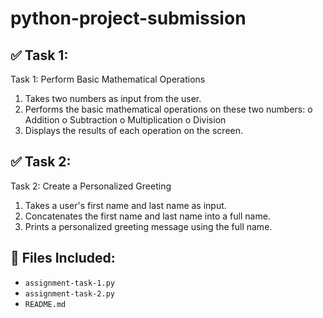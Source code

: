 # python-project-submission

## ✅ Task 1:
Task 1: Perform Basic Mathematical Operations

1.  Takes two numbers as input from the user.
2.  Performs the basic mathematical operations on these two numbers:
o	Addition
o	Subtraction
o	Multiplication
o	Division
3.  Displays the results of each operation on the screen.


## ✅ Task 2:
Task 2: Create a Personalized Greeting

1.  Takes a user's first name and last name as input.
2.  Concatenates the first name and last name into a full name.
3.  Prints a personalized greeting message using the full name.


## 📁 Files Included:
- `assignment-task-1.py`
- `assignment-task-2.py`
- `README.md`
